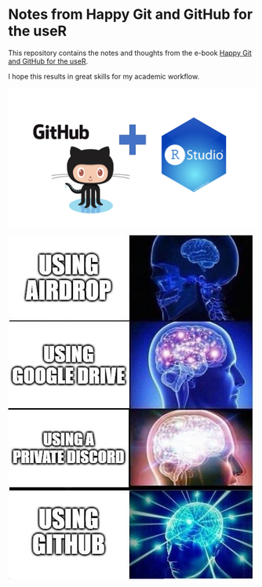 # Notes from **Happy Git and GitHub for the useR**

This repository contains the notes and thoughts from the e-book [Happy Git and GitHub for the useR](https://happygitwithr.com/).

I hope this results in great skills for my academic workflow.

![](figs/f01-git-r.jpg)

![](figs/f02-git-meme.jpg)
